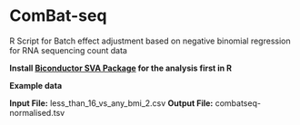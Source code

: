 # ComBat-seq
R Script for Batch effect adjustment based on negative binomial regression for RNA sequencing count data 

 **Install [Biconductor SVA Package](https://bioconductor.org/packages/release/bioc/html/sva.html) for the analysis first in R**

**Example data**

**Input File:** less_than_16_vs_any_bmi_2.csv
**Output File:** combatseq-normalised.tsv


